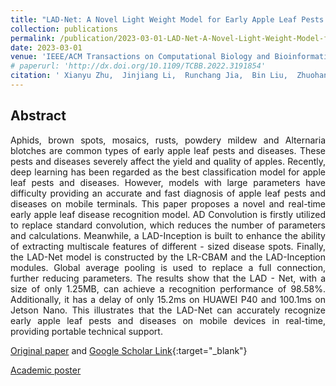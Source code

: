 ```yaml
---
title: "LAD-Net: A Novel Light Weight Model for Early Apple Leaf Pests and Diseases Classification"
collection: publications
permalink: /publication/2023-03-01-LAD-Net-A-Novel-Light-Weight-Model-for-Early-Apple-Leaf-Pests-and-Diseases-Classification
date: 2023-03-01
venue: 'IEEE/ACM Transactions on Computational Biology and Bioinformatics'
# paperurl: 'http://dx.doi.org/10.1109/TCBB.2022.3191854'
citation: ' Xianyu Zhu,  Jinjiang Li,  Runchang Jia,  Bin Liu,  Zhuohan Yao,  Aihong Yuan,  Yingqiu Huo,  Haixi Zhang, &quot;LAD-Net: A Novel Light Weight Model for Early Apple Leaf Pests and Diseases Classification.&quot; IEEE/ACM Transactions on Computational Biology and Bioinformatics, 2023.'
---
```


## Abstract

<p style="text-align: justify;">
Aphids, brown spots, mosaics, rusts, powdery mildew and Alternaria blotches are common types of early apple leaf pests and diseases. These pests and diseases severely affect the yield and quality of apples.
Recently, deep learning has been regarded as the best classification model for apple leaf pests and diseases. However, models with large parameters have difficulty providing an accurate and fast diagnosis of apple leaf pests and diseases on mobile terminals.
This paper proposes a novel and real-time early apple leaf disease recognition model. AD Convolution is firstly utilized to replace standard convolution, which reduces the number of parameters and calculations. Meanwhile, a LAD-Inception is built to enhance the ability of extracting multiscale features of different - sized disease spots. Finally, the LAD-Net model is constructed by the LR-CBAM and the LAD-Inception modules. Global average pooling is used to replace a full connection, further reducing parameters.
The results show that the LAD - Net, with a size of only 1.25MB, can achieve a recognition performance of 98.58%. Additionally, it has a delay of only 15.2ms on HUAWEI P40 and 100.1ms on Jetson Nano. This illustrates that the LAD-Net can accurately recognize early apple leaf pests and diseases on mobile devices in real-time, providing portable technical support.
<p>

[Original paper](http://zhuxy-USTC.github.io/files/LAD-Net.pdf) and [Google Scholar Link](https://scholar.google.com/citations?view_op=view_citation&hl=en&user=k2ajuuEAAAAJ&citation_for_view=k2ajuuEAAAAJ:9yKSN-GCB0IC){:target="_blank"}

[Academic poster](http://zhuxy-USTC.github.io/files/LAD-Net-poster.pdf)
